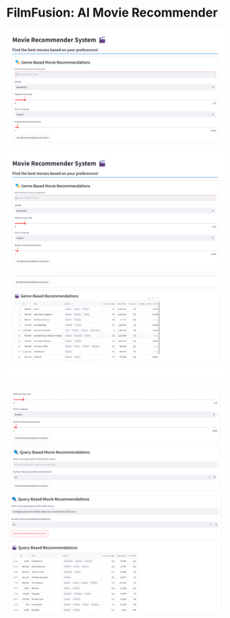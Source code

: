 # FilmFusion: AI Movie Recommender

![Home Page](https://github.com/saketjha34/FilmFusion/blob/main/images/demo%20(1).png)

![Genre-Based-Recommendation](https://github.com/saketjha34/FilmFusion/blob/main/images/demo%20(1).png)

![Genre-Based-Recommendation](https://github.com/saketjha34/FilmFusion/blob/main/images/demo%20(4).png)

![Genre-Based-Recommendation](https://github.com/saketjha34/FilmFusion/blob/main/images/demo%20(2).png)
![Genre-Based-Recommendation](https://github.com/saketjha34/FilmFusion/blob/main/images/demo%20(5).png)
